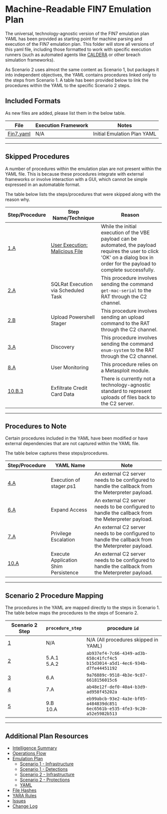 # Machine-Readable FIN7 Emulation Plan

The universal, technology-agnostic version of the FIN7 emulation plan YAML has been provided as starting point for machine parsing and execution of the FIN7 emulation plan. This folder will store all versions of this yaml file, including those formatted to work with specific execution runners (such as automated agents like [CALDERA](https://github.com/mitre/caldera) or other breach simulation frameworks).

As Scenario 2 uses almost the same content as Scenario 1, but packages it into independent objectives, the YAML contains procedures linked only to the steps from Scenario 1. A table has been provided below to link the procedures within the YAML to the specific Scenario 2 steps.

## Included Formats

As new files are added, please list them in the below table.

| File | Execution Framework | Notes |
| --- | --- | --- |
| [Fin7.yaml](/fin7/Emulation_Plan/yaml/fin7.yaml) | N/A | Initial Emulation Plan YAML |

---

## Skipped Procedures

A number of procedures within the emulation plan are not present within the YAML file.
This is because these procedures integrate with external frameworks or involve interaction with a GUI, which cannot be simple expressed in an automatable format.

The table below lists the steps/procedures that were skipped along with the reason why.

| Step/Procedure | Step Name/Technique | Reason |
| --- | --- | --- |
| [1.A](/fin7/Emulation_Plan/Scenario_1#1a---user-execution-malicious-file-with-licensed-microsoft-word-t1204002) | [User Execution: Malicious File](https://attack.mitre.org/techniques/T1204/002/) | While the initial execution of the VBE payload can be automated, the payload requires the user to click 'OK' on a dialog box in order for the payload to complete successfully. |
| [2.A](/fin7/Emulation_Plan/Scenario_1#2a---sqlrat-execution-via-scheduled-task-t1053005) | SQLRat Execution via Scheduled Task | This procedure involves sending the command `get-mac-serial` to the RAT through the C2 channel. |
| [2.B](/fin7/Emulation_Plan/Scenario_1#2b---upload-powershell-stager) | Upload Powershell Stager | This procedure involves sending an upload command to the RAT through the C2 channel. |
| [3.A](/fin7/Emulation_Plan/Scenario_1#3a---discovery-t1057-t1135-t1497-t1033-t1082-t1016) | Discovery | This procedure involves sending the command `enum-system` to the RAT through the C2 channel. |
| [8.A](/fin7/Emulation_Plan/Scenario_1#8a---user-monitoring-t1055-t1113-t1055-t1056001) | User Monitoring | This procedure relies on a Metasploit module. |
| [10.B.3](/fin7/Emulation_Plan/Scenario_1#10b---obtain-credit-card-data-t1055-t1071001-t1573) | Exfiltrate Credit Card Data | There is currently not a technology-agnostic standard to represent uploads of files back to the C2 server. |

---

## Procedures to Note

Certain procedures included in the YAML have been modified or have external dependencies that are not captured within the YAML file.

The table below captures these steps/procedures.

| Step/Procedure | YAML Name | Note |
| --- | --- | --- |
| [4.A](/fin7/Emulation_Plan/Scenario_1#4a---staging-interactive-toolset-t1086) | Execution of stager.ps1 | An external C2 server needs to be configured to handle the callback from the Meterpreter payload. |
| [6.A](/fin7/Emulation_Plan/Scenario_1#6a---expand-access-t1105-t1059003-t1078002-t1021002-t1569002-t1055012) | Expand Access | An external C2 server needs to be configured to handle the callback from the Meterpreter payload. |
| [7.A](/fin7/Emulation_Plan/Scenario_1#7a---boostwrite-t1105-t1036005-t1059003-t1574001-t1071001-t1573002) | Privilege Escalation | An external C2 server needs to be configured to handle the callback from the Meterpreter payload. |
| [10.A](/fin7/Emulation_Plan/Scenario_1#10a---execute-shim-persistence-t1138) | Execute Application Shim Persistence | An external C2 server needs to be configured to handle the callback from the Meterpreter payload. |

---

## Scenario 2 Procedure Mapping

The procedures in the YAML are mapped directly to the steps in Scenario 1. The table below maps the procedures to the steps of Scenario 2.

| Scenario 2 Step | `procedure_step` | procedure `id` |
| --- | --- | --- |
| [1](/fin7/Emulation_Plan/Scenario_2/README.md#step-1---initial-access-with-embedded-vbs-in-word-document) | N/A | N/A (All procedures skipped in YAML) |
| [2](/fin7/Emulation_Plan/Scenario_2/README.md#step-2---uac-bypass-and-credential-dumping) | 5.A.1<br>5.A.2 | `ab937ef4-7c66-4349-ad3b-658c41fcf4c5`<br>`b15d3014-a5d1-4ec6-934b-d7fe44451192` |
| [3](/fin7/Emulation_Plan/Scenario_2/README.md#step-3---lateral-movement-via-pass-the-hash) | 6.A | `9a76889c-9518-4b3e-9c87-6618156015c6` |
| [4](/fin7/Emulation_Plan/Scenario_2/README.md#step-4---dll-hijacking) | 7.A | `ab48e12f-def0-40a4-b3d9-ad958f45202a` |
| [5](/fin7/Emulation_Plan/Scenario_2/README.md#step-5---shim-persistence) | 9.B<br>10.A | `eb99abcb-93e2-4a3e-bf05-a484839dc851`<br>`6ec6561b-e535-4fe3-9c20-a52e5982b513` |

---

## Additional Plan Resources 

- [Intelligence Summary](/fin7/Intelligence_Summary.md)
- [Operations Flow](/fin7/Operations_Flow.md)
- [Emulation Plan](/fin7/Emulation_Plan)
  - [Scenario 1 - Infrastructure](/fin7/Emulation_Plan/Scenario_1/Infrastructure.md)
  - [Scenario 1 - Detections](/fin7/Emulation_Plan/Scenario_1)
  - [Scenario 2 - Infrastructure](/fin7/Emulation_Plan/Scenario_2/Infrastructure.md)
  - [Scenario 2 - Protections](/fin7/Emulation_Plan/Scenario_2)
  - [YAML](/fin7/Emulation_Plan/yaml)
- [File Hashes](/fin7/hashes)
- [YARA Rules](/fin7/yara-rules)
- [Issues](/issues)
- [Change Log](/fin7/CHANGE_LOG.md)